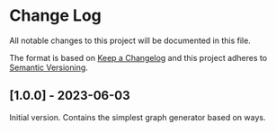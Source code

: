 # Change Log
All notable changes to this project will be documented in this file.
 
The format is based on [Keep a Changelog](http://keepachangelog.com/) and this project adheres to [Semantic Versioning](http://semver.org/).

## \[1.0.0\] - 2023-06-03
  
Initial version. Contains the simplest graph generator based on ways.
